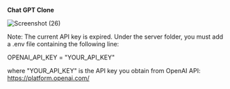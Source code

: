 **Chat GPT Clone**

![Screenshot (26)](https://github.com/het-shah-25/ChatGPT-Clone/assets/88715983/13b0c586-b4ca-4547-8a09-c16bdbd64348)

Note: The current API key is expired. Under the server folder, you must add a .env file containing the following line:

OPENAI_API_KEY = "YOUR_API_KEY"

where "YOUR_API_KEY" is the API key you obtain from OpenAI API: https://platform.openai.com/
